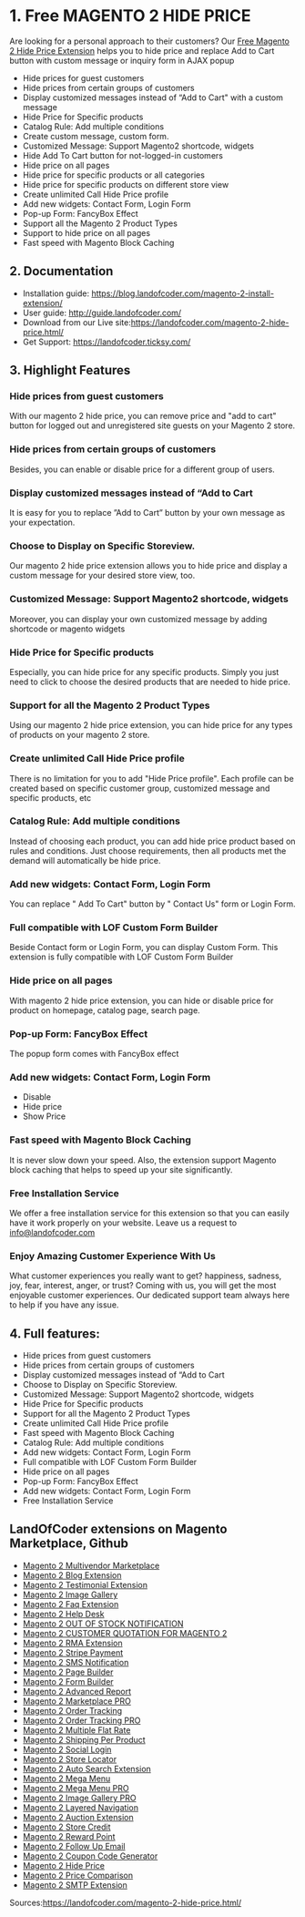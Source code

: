 


# 1. Free MAGENTO 2 HIDE PRICE
Are looking for a personal approach to their customers? Our [Free Magento 2 Hide Price Extension](https://landofcoder.com/magento-2-hide-price.html/) helps you to hide price and  replace Add to Cart button with custom message or inquiry form in AJAX popup

- Hide prices for guest customers
- Hide prices from certain groups of customers
- Display customized messages instead of “Add to Cart" with a custom message
- Hide Price for Specific products
- Catalog Rule: Add multiple conditions
- Create custom message, custom form.
- Customized Message: Support Magento2 shortcode, widgets
- Hide Add To Cart button for not-logged-in customers
- Hide price on all pages
- Hide price for specific products or all categories
- Hide price for specific products on different store view
- Create unlimited Call Hide Price profile
- Add new widgets: Contact Form, Login Form
- Pop-up Form: FancyBox Effect
- Support all the Magento 2 Product Types
- Support to hide price on all pages
- Fast speed with Magento Block Caching
## 2. Documentation

- Installation guide: https://blog.landofcoder.com/magento-2-install-extension/
- User guide: http://guide.landofcoder.com/
- Download from our Live site:https://landofcoder.com/magento-2-hide-price.html/
- Get Support: https://landofcoder.ticksy.com/

## 3. Highlight Features

### Hide prices from guest customers
With our magento 2 hide price, you can remove price and "add to cart" button for logged out and unregistered site guests on your Magento 2 store.


### Hide prices from certain groups of customers
Besides, you can enable or disable price for a different group of users.
### Display customized messages instead of “Add to Cart
It is easy for you to replace ”Add to Cart” button by your own message as your expectation.
### Choose to Display on Specific Storeview.
Our magento 2 hide price extension allows you to hide price and display a custom message for your desired store view, too.
### Customized Message: Support Magento2 shortcode, widgets
Moreover, you can display your own customized message by adding shortcode or magento widgets
### Hide Price for Specific products
Especially, you can hide price for any specific products. Simply you just need to click to choose the desired products that are needed to hide price.
### Support for all the Magento 2 Product Types
Using our magento 2 hide price extension, you can hide price for any types of products on your magento 2 store.
### Create unlimited Call Hide Price profile
There is no limitation for you to add "Hide Price profile". Each profile can be created based on specific customer group, customized message and specific products, etc
### Catalog Rule: Add multiple conditions
Instead of choosing each product, you can add hide price product based on rules and conditions. Just choose requirements, then all products met the demand will automatically be hide price.
### Add new widgets: Contact Form, Login Form
You can replace " Add To Cart" button by " Contact Us" form or Login Form.
### Full compatible with LOF Custom Form Builder
Beside Contact form or Login Form, you can display Custom Form. This extension is fully compatible with LOF Custom Form Builder
### Hide price on all pages
With magento 2 hide price extension, you can hide or disable price for product on homepage, catalog page, search page.
### Pop-up Form: FancyBox Effect
The popup form comes with FancyBox effect
### Add new widgets: Contact Form, Login Form
- Disable
- Hide price
- Show Price
### Fast speed with Magento Block Caching
It is never slow down your speed. Also, the extension support Magento block caching that helps to speed up your site significantly.
### Free Installation Service
We offer a free installation service for this extension so that you can easily have it work properly on your website. Leave us a request to info@landofcoder.com
### Enjoy Amazing Customer Experience With Us
What customer experiences you really want to get? happiness, sadness, joy, fear, interest, anger, or trust? Coming with us, you will get the most enjoyable customer experiences. Our dedicated support team always here to help if you have any issue.
## 4. Full features:
- Hide prices from guest customers
- Hide prices from certain groups of customers
- Display customized messages instead of “Add to Cart
- Choose to Display on Specific Storeview.
- Customized Message: Support Magento2 shortcode, widgets
- Hide Price for Specific products
- Support for all the Magento 2 Product Types
- Create unlimited Call Hide Price profile
- Fast speed with Magento Block Caching
- Catalog Rule: Add multiple conditions
- Add new widgets: Contact Form, Login Form
- Full compatible with LOF Custom Form Builder
- Hide price on all pages
- Pop-up Form: FancyBox Effect
- Add new widgets: Contact Form, Login Form
- Free Installation Service
## LandOfCoder extensions on Magento Marketplace, Github

- [Magento 2 Multivendor Marketplace](https://landofcoder.com/magento-2-marketplace-extension.html/)
- [Magento 2 Blog Extension](https://landofcoder.com/magento-2-blog-extension.html/)
- [Magento 2 Testimonial Extension](https://landofcoder.com/testimonial-extension-for-magento2.html/)
- [Magento 2 Image Gallery](https://landofcoder.com/magento-2-image-gallery.html/)
- [Magento 2 Faq Extension](https://landofcoder.com/faq-extension-for-magento2.html/)
- [Magento 2 Help Desk](https://landofcoder.com/magento-2-help-desk-extension.html)
- [Magento 2 OUT OF STOCK NOTIFICATION](https://landofcoder.com/magento-2-out-of-stock-notification.html/)
- [Magento 2 CUSTOMER QUOTATION FOR MAGENTO 2](https://landofcoder.com/magento-2-quote-extension.html/)
- [Magento 2 RMA Extension](https://landofcoder.com/magento-2-rma-extension.html/)
- [Magento 2 Stripe Payment](https://landofcoder.com/magento-2-stripe-payment-pro.html/)
- [Magento 2 SMS Notification](https://landofcoder.com/magento-2-sms-notification-extension.html/)
- [Magento 2 Page Builder](https://landofcoder.com/magento-2-page-builder.html/)
- [Magento 2 Form Builder](https://landofcoder.com/magento-2-form-builder.html/)
- [Magento 2 Advanced Report](https://landofcoder.com/magento-2-advanced-reports.html/)
- [Magento 2 Marketplace PRO](https://landofcoder.com/magento-2-marketplace-pro.html/)
- [Magento 2 Order Tracking](https://landofcoder.com/magento-2-order-tracking-extension.html/)
- [Magento 2 Order Tracking PRO](https://landofcoder.com/magento-2-order-tracking-pro-extension.html/)
- [Magento 2 Multiple Flat Rate](https://landofcoder.com/magento-2-multiple-flat-rate-shipping.html/)
- [Magento 2 Shipping Per Product](https://landofcoder.com/magento-2-shipping-per-product.html/)
- [Magento 2 Social Login](https://landofcoder.com/magento-2-social-login.html/)
- [Magento 2 Store Locator](https://landofcoder.com/magento-2-store-locator.html/)
- [Magento 2 Auto Search Extension](https://landofcoder.com/magento-2-search.html/)
- [Magento 2 Mega Menu](https://landofcoder.com/magento-2-mega-menu.html/)
- [Magento 2 Mega Menu PRO](https://landofcoder.com/magento-2-mega-menu-pro.html)
- [Magento 2 Image Gallery PRO](https://landofcoder.com/magento-2-image-gallery-pro.html/)
- [Magento 2 Layered Navigation](https://landofcoder.com/magento-2-layered-navigation.html/)
- [Magento 2 Auction Extension](https://landofcoder.com/magento-2-auction-extension.html/)
- [Magento 2 Store Credit](https://landofcoder.com/magento-2-store-credit.html/)
- [Magento 2 Reward Point](https://landofcoder.com/magento-2-reward-points.html/)
- [Magento 2 Follow Up Email](https://landofcoder.com/magento-2-follow-up-email.html/)
- [Magento 2 Coupon Code Generator](https://landofcoder.com/magento-2-coupon-extension.html/)
- [Magento 2 Hide Price](https://landofcoder.com/magento-2-hide-price.html/)
- [Magento 2 Price Comparison](https://landofcoder.com/magento-2-price-comparison.html/)
- [Magento 2 SMTP Extension](https://landofcoder.com/magento-2-smtp-extension.html)

Sources:https://landofcoder.com/magento-2-hide-price.html/
